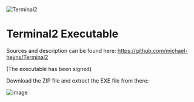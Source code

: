 ![Terminal2](https://github.com/michael-heyns/Terminal2_bin/assets/4144679/4b4004a6-cc63-45ed-a180-4b120190165c)
# Terminal2 Executable

Sources and description can be found here: https://github.com/michael-heyns/Terminal2

(The executable has been signed)

Download the ZIP file and extract the EXE file from there:

![image](https://github.com/michael-heyns/Terminal2_bin/assets/4144679/8da781bd-a357-4f29-98c3-c8a0f434d9c5)
